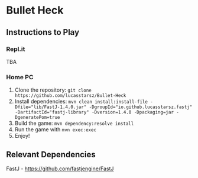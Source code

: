 # Bullet Heck

## Instructions to Play
### Repl.it
TBA

### Home PC
1. Clone the repository: `git clone https://github.com/lucasstarsz/Bullet-Heck`
2. Install dependencies: `mvn clean install:install-file -Dfile="lib/FastJ-1.4.0.jar" -DgroupId="io.github.lucasstarsz.fastj" -DartifactId="fastj-library" -Dversion=1.4.0 -Dpackaging=jar -DgeneratePom=true`
3. Build the game: `mvn dependency:resolve install`
4. Run the game with `mvn exec:exec`
5. Enjoy!


## Relevant Dependencies
FastJ - https://github.com/fastjengine/FastJ
